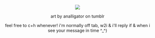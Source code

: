 <div align="center">

![](https://i.imgur.com/4jLxJaa.png)

art by analligator on tumblr


feel free to c+h whenever! i'm normally off tab, w2i &
i'll reply if & when i see your message in time ^_^)
